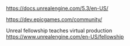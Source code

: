 
https://docs.unrealengine.com/5.3/en-US/

https://dev.epicgames.com/community/


Unreal fellowship teaches virtual production
https://www.unrealengine.com/en-US/fellowship